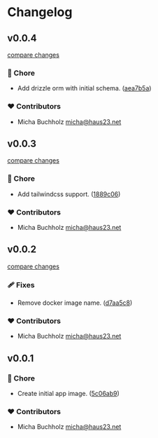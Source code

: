 # Changelog


## v0.0.4

[compare changes](https://github.com/haus23/runde-tips-www/compare/v0.0.3...v0.0.4)

### 🏡 Chore

- Add drizzle orm with initial schema. ([aea7b5a](https://github.com/haus23/runde-tips-www/commit/aea7b5a))

### ❤️ Contributors

- Micha Buchholz <micha@haus23.net>

## v0.0.3

[compare changes](https://github.com/haus23/runde-tips-www/compare/v0.0.2...v0.0.3)

### 🏡 Chore

- Add tailwindcss support. ([1889c06](https://github.com/haus23/runde-tips-www/commit/1889c06))

### ❤️ Contributors

- Micha Buchholz <micha@haus23.net>

## v0.0.2

[compare changes](https://github.com/haus23/runde-tips-www/compare/v0.0.1...v0.0.2)

### 🩹 Fixes

- Remove docker image name. ([d7aa5c8](https://github.com/haus23/runde-tips-www/commit/d7aa5c8))

### ❤️ Contributors

- Micha Buchholz <micha@haus23.net>

## v0.0.1


### 🏡 Chore

- Create initial app image. ([5c06ab9](https://github.com/haus23/runde-tips-www/commit/5c06ab9))

### ❤️ Contributors

- Micha Buchholz <micha@haus23.net>


